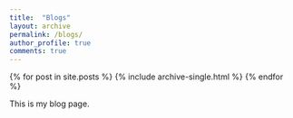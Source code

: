 ```yaml
---
title:  "Blogs"
layout: archive
permalink: /blogs/
author_profile: true
comments: true
---
```


{% for post in site.posts %}
	{% include archive-single.html %}
{% endfor %}


This is my blog page.

